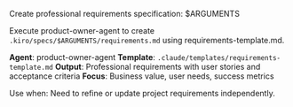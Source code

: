Create professional requirements specification: $ARGUMENTS

Execute product-owner-agent to create `.kiro/specs/$ARGUMENTS/requirements.md` using requirements-template.md.

**Agent**: product-owner-agent
**Template**: `.claude/templates/requirements-template.md`
**Output**: Professional requirements with user stories and acceptance criteria
**Focus**: Business value, user needs, success metrics

Use when: Need to refine or update project requirements independently.